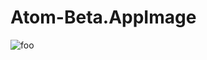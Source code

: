 # Atom-Beta.AppImage

![foo](https://github.com/nx-appbuild-hub/Atom-Beta.AppImage//actions/workflows/makefile.yml/badge.svg)

